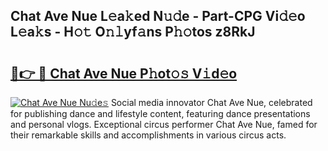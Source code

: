 ## Chat Ave Nue L𝚎a𝚔ed N𝚞𝚍e - Part-CPG Vi𝚍𝚎o L𝚎a𝚔s - H𝚘𝚝 O𝚗𝚕yf𝚊ns P𝚑𝚘tos z8RkJ

# <h2><a href="http://kf3m7x.oniu.top/?m=Chat+Ave+Nue">🔗👉 🔴 Chat Ave Nue P𝚑ot𝚘𝚜 V𝚒d𝚎o</a></h2>

[![Chat Ave Nue Nu𝚍e𝚜](https://i.imgur.com/0qMVB7G.gif)](http://kf3m7x.oniu.top/?m=Chat+Ave+Nue)
Social media innovator Chat Ave Nue, celebrated for publishing dance and lifestyle content, featuring dance presentations and personal vlogs. Exceptional circus performer Chat Ave Nue, famed for their remarkable skills and accomplishments in various circus acts.  
